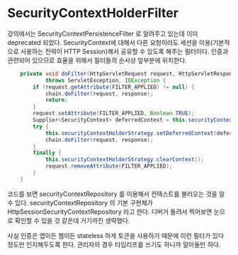 # SecurityContextHolderFilter

강의에서는 SecurityContextPersistenceFilter 로 알려주고 있는데 이미 deprecated 되었다. SecurityContext에 대해서 다른 요청이라도 세션을 이용(기본적으로 사용하는 전략이 HTTP Session)해서 공유할 수 있도록 해주는 필터이다. 인증과 관련되어 있으므로 효율을 위해서 필터들의 순서상 앞부분에 위치한다.

```java
	private void doFilter(HttpServletRequest request, HttpServletResponse response, FilterChain chain)
			throws ServletException, IOException {
		if (request.getAttribute(FILTER_APPLIED) != null) {
			chain.doFilter(request, response);
			return;
		}
		request.setAttribute(FILTER_APPLIED, Boolean.TRUE);
		Supplier<SecurityContext> deferredContext = this.securityContextRepository.loadDeferredContext(request);
		try {
			this.securityContextHolderStrategy.setDeferredContext(deferredContext);
			chain.doFilter(request, response);
		}
		finally {
			this.securityContextHolderStrategy.clearContext();
			request.removeAttribute(FILTER_APPLIED);
		}
	}
```

코드를 보면 securityContextRepository 를 이용해서 컨텍스트를 불러오는 것을 알 수 있다. securityContextRepository 의 기본 구현체가 HttpSessionSecurityContextRepository 라고 한다. 디버거 돌려서 찍어보면 눈으로 확인할 수 있을 것 같은데 거기까진 생략했다.

사실 인증은 앱이든 웹이든 stateless 하게 토큰을 사용하기 때문에 이런 필터가 있다 정도만 인지해두도록 한다. 관리자의 경우 타임리프를 쓰기도 하니까 알아둘만 하다.
